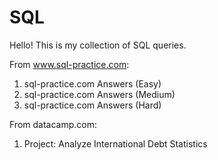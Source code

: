 # SQL

Hello! This is my collection of SQL queries. 

From www.sql-practice.com:
1.  sql-practice.com Answers (Easy)
2.  sql-practice.com Answers (Medium)
3.  sql-practice.com Answers (Hard)

From datacamp.com:
1.  Project: Analyze International Debt Statistics
